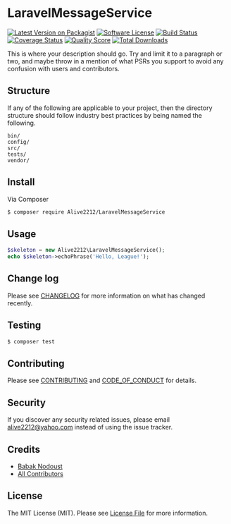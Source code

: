 # LaravelMessageService

[![Latest Version on Packagist][ico-version]][link-packagist]
[![Software License][ico-license]](LICENSE.md)
[![Build Status][ico-travis]][link-travis]
[![Coverage Status][ico-scrutinizer]][link-scrutinizer]
[![Quality Score][ico-code-quality]][link-code-quality]
[![Total Downloads][ico-downloads]][link-downloads]

This is where your description should go. Try and limit it to a paragraph or two, and maybe throw in a mention of what
PSRs you support to avoid any confusion with users and contributors.

## Structure

If any of the following are applicable to your project, then the directory structure should follow industry best practices by being named the following.

```
bin/        
config/
src/
tests/
vendor/
```


## Install

Via Composer

``` bash
$ composer require Alive2212/LaravelMessageService
```

## Usage

``` php
$skeleton = new Alive2212\LaravelMessageService();
echo $skeleton->echoPhrase('Hello, League!');
```

## Change log

Please see [CHANGELOG](CHANGELOG.md) for more information on what has changed recently.

## Testing

``` bash
$ composer test
```

## Contributing

Please see [CONTRIBUTING](CONTRIBUTING.md) and [CODE_OF_CONDUCT](CODE_OF_CONDUCT.md) for details.

## Security

If you discover any security related issues, please email alive2212@yahoo.com instead of using the issue tracker.

## Credits

- [Babak Nodoust][link-author]
- [All Contributors][link-contributors]

## License

The MIT License (MIT). Please see [License File](LICENSE.md) for more information.

[ico-version]: https://img.shields.io/packagist/v/alive2212/laravel-message-service.svg?style=flat-square
[ico-license]: https://img.shields.io/badge/license-MIT-brightgreen.svg?style=flat-square
[ico-travis]: https://img.shields.io/travis/Alive2212/LaravelMessageService/master.svg?style=flat-square
[ico-scrutinizer]: https://img.shields.io/scrutinizer/coverage/g/Alive2212/LaravelMessageService.svg?style=flat-square
[ico-code-quality]: https://img.shields.io/scrutinizer/g/Alive2212/LaravelMessageService.svg?style=flat-square
[ico-downloads]: https://img.shields.io/packagist/dt/alive2212/laravel-message-service.svg?style=flat-square

[link-packagist]: https://packagist.org/packages/alive2212/laravel-message-service
[link-travis]: https://travis-ci.org/Alive2212/LaravelMessageService
[link-scrutinizer]: https://scrutinizer-ci.com/g/Alive2212/LaravelMessageService/code-structure
[link-code-quality]: https://scrutinizer-ci.com/g/Alive2212/LaravelMessageService
[link-downloads]: https://packagist.org/packages/alive2212/laravel-message-service
[link-author]: https://github.com/https://github.com/Alive2212
[link-contributors]: ../../contributors
